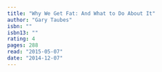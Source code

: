 ```yaml
---
title: "Why We Get Fat: And What to Do About It"
author: "Gary Taubes"
isbn: ""
isbn13: ""
rating: 4
pages: 288
read: "2015-05-07"
date: "2014-12-07"
---
```



